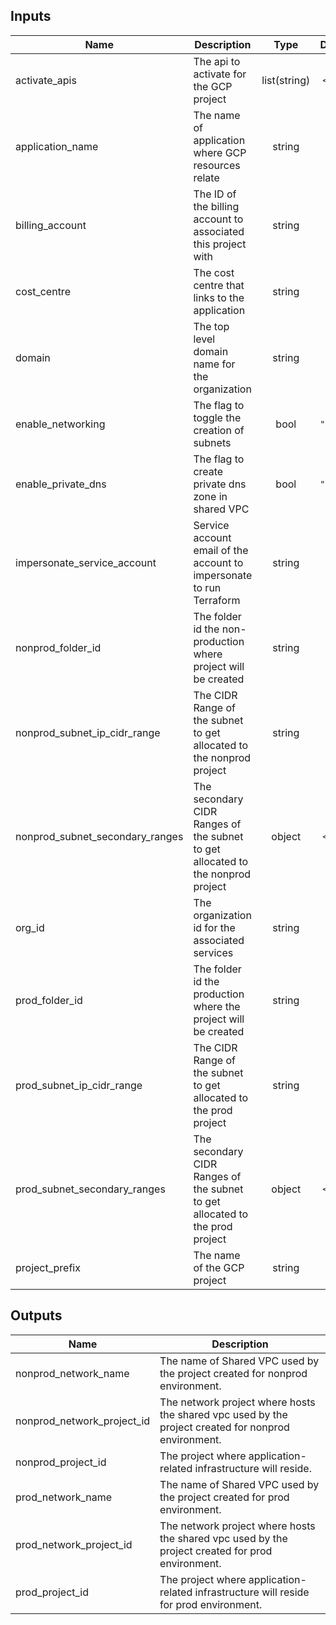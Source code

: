 <!-- BEGINNING OF PRE-COMMIT-TERRAFORM DOCS HOOK -->
## Inputs

| Name | Description | Type | Default | Required |
|------|-------------|:----:|:-----:|:-----:|
| activate\_apis | The api to activate for the GCP project | list(string) | `<list>` | no |
| application\_name | The name of application where GCP resources relate | string | n/a | yes |
| billing\_account | The ID of the billing account to associated this project with | string | n/a | yes |
| cost\_centre | The cost centre that links to the application | string | n/a | yes |
| domain | The top level domain name for the organization | string | `""` | no |
| enable\_networking | The flag to toggle the creation of subnets | bool | `"false"` | no |
| enable\_private\_dns | The flag to create private dns zone in shared VPC | bool | `"false"` | no |
| impersonate\_service\_account | Service account email of the account to impersonate to run Terraform | string | n/a | yes |
| nonprod\_folder\_id | The folder id the non-production where project will be created | string | n/a | yes |
| nonprod\_subnet\_ip\_cidr\_range | The CIDR Range of the subnet to get allocated to the nonprod project | string | `""` | no |
| nonprod\_subnet\_secondary\_ranges | The secondary CIDR Ranges of the subnet to get allocated to the nonprod project | object | `<list>` | no |
| org\_id | The organization id for the associated services | string | n/a | yes |
| prod\_folder\_id | The folder id the production where the project will be created | string | n/a | yes |
| prod\_subnet\_ip\_cidr\_range | The CIDR Range of the subnet to get allocated to the prod project | string | `""` | no |
| prod\_subnet\_secondary\_ranges | The secondary CIDR Ranges of the subnet to get allocated to the prod project | object | `<list>` | no |
| project\_prefix | The name of the GCP project | string | n/a | yes |

## Outputs

| Name | Description |
|------|-------------|
| nonprod\_network\_name | The name of Shared VPC used by the project created for nonprod environment. |
| nonprod\_network\_project\_id | The network project where hosts the shared vpc used by the project created for nonprod environment. |
| nonprod\_project\_id | The project where application-related infrastructure will reside. |
| prod\_network\_name | The name of Shared VPC used by the project created for prod environment. |
| prod\_network\_project\_id | The network project where hosts the shared vpc used by the project created for prod environment. |
| prod\_project\_id | The project where application-related infrastructure will reside for prod environment. |

<!-- END OF PRE-COMMIT-TERRAFORM DOCS HOOK -->
